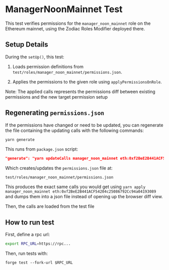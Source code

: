 # ManagerNoonMainnet Test

This test verifies permissions for the `manager_noon_mainnet` role on the Ethereum mainnet, using the Zodiac Roles Modifier deployed there.

## Setup Details

During the `setUp()`, this test:

1. Loads permission definitions from `test/roles/manager_noon_mainnet/permissions.json`.

2. Applies the permissions to the given role using `applyPermissionsOnRole`.

Note: The applied calls represents the permissions diff between existing permissions and the new target permission setup

## Regenerating `permissions.json`

If the permissions have changed or need to be updated, you can regenerate the file containing the updating calls with the following commands:

```bash
yarn generate
```

This runs from `package.json` script:

```json
"generate": "yarn updateCalls manager_noon_mainnet eth:0xf2BeE2B441ACF54204c25086792Cc94a04193089"
```

Which creates/updates the `permissions.json` file at:

```
test/roles/manager_noon_mainnet/permissions.json
```

This produces the exact same calls you would get using `yarn apply manager_noon_mainnet eth:0xf2BeE2B441ACF54204c25086792Cc94a04193089` and dumps them into a json file instead of opening up the browser diff view.

Then, the calls are loaded from the test file

## How to run test

First, define a rpc url:

```bash
export RPC_URL=https://rpc...
```

Then, run tests with:

```
forge test --fork-url $RPC_URL
```
